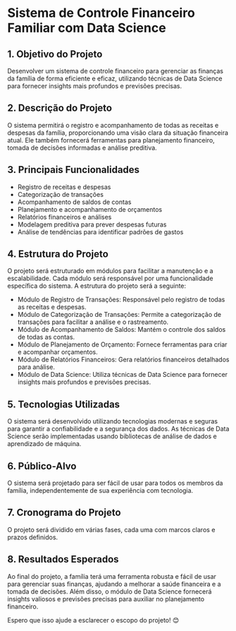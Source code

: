 # Sistema de Controle Financeiro Familiar com Data Science

## 1. Objetivo do Projeto
Desenvolver um sistema de controle financeiro para gerenciar as finanças da família de forma eficiente e eficaz, utilizando técnicas de Data Science para fornecer insights mais profundos e previsões precisas.

## 2. Descrição do Projeto
O sistema permitirá o registro e acompanhamento de todas as receitas e despesas da família, proporcionando uma visão clara da situação financeira atual. Ele também fornecerá ferramentas para planejamento financeiro, tomada de decisões informadas e análise preditiva.

## 3. Principais Funcionalidades
- Registro de receitas e despesas
- Categorização de transações
- Acompanhamento de saldos de contas
- Planejamento e acompanhamento de orçamentos
- Relatórios financeiros e análises
- Modelagem preditiva para prever despesas futuras
- Análise de tendências para identificar padrões de gastos

## 4. Estrutura do Projeto
O projeto será estruturado em módulos para facilitar a manutenção e a escalabilidade. Cada módulo será responsável por uma funcionalidade específica do sistema. A estrutura do projeto será a seguinte:

- Módulo de Registro de Transações: Responsável pelo registro de todas as receitas e despesas.
- Módulo de Categorização de Transações: Permite a categorização de transações para facilitar a análise e o rastreamento.
- Módulo de Acompanhamento de Saldos: Mantém o controle dos saldos de todas as contas.
- Módulo de Planejamento de Orçamento: Fornece ferramentas para criar e acompanhar orçamentos.
- Módulo de Relatórios Financeiros: Gera relatórios financeiros detalhados para análise.
- Módulo de Data Science: Utiliza técnicas de Data Science para fornecer insights mais profundos e previsões precisas.

## 5. Tecnologias Utilizadas
O sistema será desenvolvido utilizando tecnologias modernas e seguras para garantir a confiabilidade e a segurança dos dados. As técnicas de Data Science serão implementadas usando bibliotecas de análise de dados e aprendizado de máquina.

## 6. Público-Alvo
O sistema será projetado para ser fácil de usar para todos os membros da família, independentemente de sua experiência com tecnologia.

## 7. Cronograma do Projeto
O projeto será dividido em várias fases, cada uma com marcos claros e prazos definidos.

## 8. Resultados Esperados
Ao final do projeto, a família terá uma ferramenta robusta e fácil de usar para gerenciar suas finanças, ajudando a melhorar a saúde financeira e a tomada de decisões. Além disso, o módulo de Data Science fornecerá insights valiosos e previsões precisas para auxiliar no planejamento financeiro.

Espero que isso ajude a esclarecer o escopo do projeto! 😊

